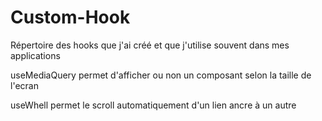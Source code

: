 # Custom-Hook

Répertoire des hooks que j'ai créé et que j'utilise souvent dans mes applications

useMediaQuery permet d'afficher ou non un composant selon la taille de l'ecran

useWhell permet le scroll automatiquement d'un lien ancre à un autre
